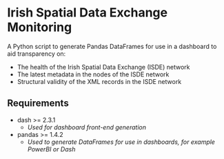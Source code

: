 # Irish Spatial Data Exchange Monitoring

A Python script to generate Pandas DataFrames for use in a dashboard
to aid transparency on:

- The health of the Irish Spatial Data Exchange (ISDE) network
- The latest metadata in the nodes of the ISDE network
- Structural validity of the XML records in the ISDE network

## Requirements

- dash >= 2.3.1
  - _Used for dashboard front-end generation_
- pandas >= 1.4.2 
  - _Used to generate DataFrames for use in dashboards, for example PowerBI or Dash_